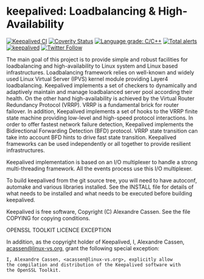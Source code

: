 keepalived: Loadbalancing & High-Availability
=============================================

[![Keepalived CI](https://github.com/acassen/keepalived/actions/workflows/build.yml/badge.svg)](https://github.com/acassen/keepalived/actions/workflows/build.yml)
[![Coverity Status](https://scan.coverity.com/projects/22678/badge.svg)](https://scan.coverity.com/projects/acassen-keepalived)
[![Language grade: C/C++](https://img.shields.io/lgtm/grade/cpp/g/acassen/keepalived.svg?logo=lgtm&logoWidth=18)](https://lgtm.com/projects/g/acassen/keepalived/context:cpp)
[![Total alerts](https://img.shields.io/lgtm/alerts/g/acassen/keepalived.svg?logo=lgtm&logoWidth=18)](https://lgtm.com/projects/g/acassen/keepalived/alerts/)
[![keepalived](https://snapcraft.io/keepalived/badge.svg)](https://snapcraft.io/keepalived)
[![Twitter Follow](https://img.shields.io/twitter/url/http/shields.io.svg?style=social&label=Follow)](https://twitter.com/keepalived)

The main goal of this project is to provide simple and robust facilities
for loadbalancing and high-availability to Linux system and Linux based
infrastructures. Loadbalancing framework relies on well-known and widely
used Linux Virtual Server (IPVS) kernel module providing Layer4 loadbalancing.
Keepalived implements a set of checkers to dynamically and adaptively maintain
and manage loadbalanced server pool according their health. On the other hand
high-availability is achieved by the Virtual Router Redundancy Protocol (VRRP).
VRRP is a fundamental brick for router failover. In addition, Keepalived
implements a set of hooks to the VRRP finite state machine providing low-level
and high-speed protocol interactions. In order to offer fastest network
failure detection, Keepalived implements the Bidirectional Forwarding Detection
(BFD) protocol. VRRP state transition can take into account BFD hints to drive
fast state transition. Keepalived frameworks can be used independently or all
together to provide resilient infrastructures.

Keepalived implementation is based on an I/O multiplexer to handle a
strong multi-threading framework. All the events process use this I/O
multiplexer.

To build keepalived from the git source tree, you will need to have
autoconf, automake and various libraries installed. See the INSTALL
file for details of what needs to be installed and what needs to be
executed before building keepalived.

Keepalived is free software, Copyright (C) Alexandre Cassen.
See the file COPYING for copying conditions.

OPENSSL TOOLKIT LICENCE EXCEPTION

In addition, as the copyright holder of Keepalived,
I, Alexandre Cassen, <acassen@linux-vs.org>,
grant the following special exception:

	I, Alexandre Cassen, <acassen@linux-vs.org>, explicitly allow
	the compilation and distribution of the Keepalived software with
	the OpenSSL Toolkit.

